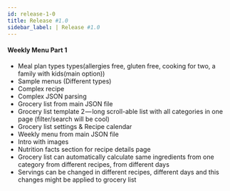 ```yaml
---
id: release-1-0
title: Release #1.0
sidebar_label: | Release #1.0
---
```


#### Weekly Menu Part 1
- Meal plan types types(allergies free, gluten free, cooking for two, a family with kids(main option))
- Sample menus (Different types)
- Complex recipe
- Complex JSON parsing
- Grocery list from main JSON file
- Grocery list template 2 — long scroll-able list with all categories in one page (filter/search will be cool)
- Grocery list settings & Recipe calendar
- Weekly menu from main JSON file
- Intro with images
- Nutrition facts section for recipe details page
- Grocery list can automatically calculate same ingredients from one category from different recipes, from different days
- Servings can be changed in different recipes, different days and this changes might be applied to grocery list
